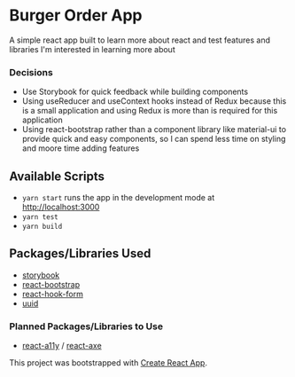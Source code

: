 # Burger Order App

A simple react app built to learn more about react and test features and libraries I'm interested in learning more about

### Decisions

- Use Storybook for quick feedback while building components
- Using useReducer and useContext hooks instead of Redux because this is a small application and using Redux is more than is required for this application
- Using react-bootstrap rather than a component library like material-ui to provide quick and easy components, so I can spend less time on styling and moore time adding features

## Available Scripts

- `yarn start` runs the app in the development mode at [http://localhost:3000](http://localhost:3000)
- `yarn test`
- `yarn build`

## Packages/Libraries Used

- [storybook](https://storybook.js.org/)
- [react-bootstrap](https://react-bootstrap.github.io/)
- [react-hook-form](https://react-hook-form.com)
- [uuid](https://github.com/uuidjs/uuid)

### Planned Packages/Libraries to Use

- [react-a11y](https://github.com/reactjs/react-a11y) / [react-axe](https://github.com/dequelabs/react-axe)

This project was bootstrapped with [Create React App](https://github.com/facebook/create-react-app).
